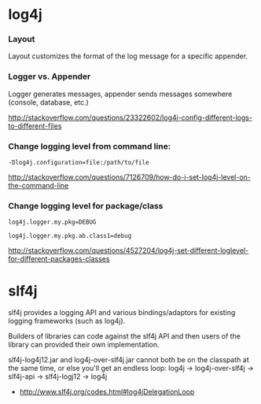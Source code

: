 # log4j

### Layout
Layout customizes the format of the log message for a specific appender.


### Logger vs. Appender
Logger generates messages, appender sends messages somewhere (console, database, etc.)

http://stackoverflow.com/questions/23322602/log4j-config-different-logs-to-different-files


### Change logging level from command line:
```
-Dlog4j.configuration=file:/path/to/file
```
http://stackoverflow.com/questions/7126709/how-do-i-set-log4j-level-on-the-command-line

### Change logging level for package/class
```
log4j.logger.my.pkg=DEBUG

log4j.logger.my.pkg.ab.class1=debug
```
http://stackoverflow.com/questions/4527204/log4j-set-different-loglevel-for-different-packages-classes


# slf4j

slf4j provides a logging API and various bindings/adaptors for existing logging frameworks (such as log4j).

Builders of libraries can code against the slf4j API and then users of the library can provided their own implementation.

slf4j-log4j12.jar and log4j-over-slf4j.jar cannot both be on the classpath at the same time, or else you'll get an endless loop: log4j -> log4j-over-slf4j -> slf4j-api -> slf4j-logj12 -> log4j
* http://www.slf4j.org/codes.html#log4jDelegationLoop